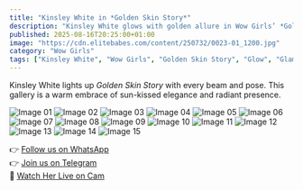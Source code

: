 ```yaml
---
title: "Kinsley White in *Golden Skin Story*"
description: "Kinsley White glows with golden allure in Wow Girls’ *Golden Skin Story*—a radiant display of beauty, warmth, and effortless charm."
published: 2025-08-16T20:25:00+01:00
image: "https://cdn.elitebabes.com/content/250732/0023-01_1200.jpg"
category: "Wow Girls"
tags: ["Kinsley White", "Wow Girls", "Golden Skin Story", "Glow", "Glamour"]
---
```


Kinsley White lights up *Golden Skin Story* with every beam and pose. This gallery is a warm embrace of sun-kissed elegance and radiant presence.

![Image 01](https://cdn.elitebabes.com/content/250732/0023-01_1200.jpg)
![Image 02](https://cdn.elitebabes.com/content/250732/0023-02_1200.jpg)
![Image 03](https://cdn.elitebabes.com/content/250732/0023-03_1200.jpg)
![Image 04](https://cdn.elitebabes.com/content/250732/0023-04_1200.jpg)
![Image 05](https://cdn.elitebabes.com/content/250732/0023-05_1200.jpg)
![Image 06](https://cdn.elitebabes.com/content/250732/0023-06_1200.jpg)
![Image 07](https://cdn.elitebabes.com/content/250732/0023-07_1200.jpg)
![Image 08](https://cdn.elitebabes.com/content/250732/0023-08_1200.jpg)
![Image 09](https://cdn.elitebabes.com/content/250732/0023-09_1200.jpg)
![Image 10](https://cdn.elitebabes.com/content/250732/0023-10_1200.jpg)
![Image 11](https://cdn.elitebabes.com/content/250732/0023-11_1200.jpg)
![Image 12](https://cdn.elitebabes.com/content/250732/0023-12_1200.jpg)
![Image 13](https://cdn.elitebabes.com/content/250732/0023-13_1200.jpg)
![Image 14](https://cdn.elitebabes.com/content/250732/0023-14_1200.jpg)
![Image 15](https://cdn.elitebabes.com/content/250732/0023-15_1800.jpg)

👉 [Follow us on WhatsApp](https://redirecting-kappa.vercel.app/)  
👉 [Join us on Telegram](https://redirecting-kappa.vercel.app/)  
🔞 [Watch Her Live on Cam](https://redirecting-kappa.vercel.app/)
